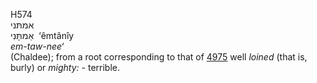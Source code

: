 <body>
  <p>H574<br>  אמתּני  <br> אֵמתָּּנִי  ‎  ‘êmtânı̂y  <br><i>em-taw-nee‘ </i><br>(Chaldee); from a root corresponding to that of <a href="h4975.htm">4975</a>  well <i>loined</i> (that is, burly) or <i>mighty: - </i>terrible.<br></p>
 </body>